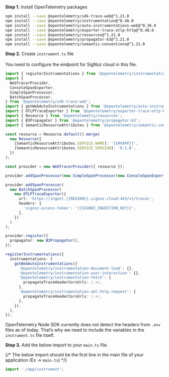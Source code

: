 &nbsp;

**Step 1.** Install OpenTelemetry packages

```bash
npm install --save @opentelemetry/sdk-trace-web@^1.21.0                                                                   
npm install --save @opentelemetry/instrumentation@^0.48.0
npm install --save @opentelemetry/auto-instrumentations-web@^0.36.0
npm install --save @opentelemetry/exporter-trace-otlp-http@^0.48.0
npm install --save @opentelemetry/resources@^1.21.0
npm install --save @opentelemetry/propagator-b3@^1.21.0
npm install --save @opentelemetry/semantic-conventions@^1.21.0
```

**Step 2.** Create `instrument.ts` file<br></br>
You need to configure the endpoint for SigNoz cloud in this file.

```ts
import { registerInstrumentations } from '@opentelemetry/instrumentation';
import {
  WebTracerProvider,
  ConsoleSpanExporter,
  SimpleSpanProcessor,
  BatchSpanProcessor,
} from '@opentelemetry/sdk-trace-web';
import { getWebAutoInstrumentations } from '@opentelemetry/auto-instrumentations-web';
import { OTLPTraceExporter } from '@opentelemetry/exporter-trace-otlp-http';
import { Resource } from '@opentelemetry/resources';
import { B3Propagator } from '@opentelemetry/propagator-b3';
import { SemanticResourceAttributes } from '@opentelemetry/semantic-conventions';

const resource = Resource.default().merge(
  new Resource({
    [SemanticResourceAttributes.SERVICE_NAME]: '{{MYAPP}}',
    [SemanticResourceAttributes.SERVICE_VERSION]: '0.1.0',
  })
);

const provider = new WebTracerProvider({ resource });

provider.addSpanProcessor(new SimpleSpanProcessor(new ConsoleSpanExporter()));

provider.addSpanProcessor(
  new BatchSpanProcessor(
    new OTLPTraceExporter({
      url: 'https://ingest.{{REGION}}.signoz.cloud:443/v1/traces',
      headers: {
        'signoz-access-token': '{{SIGNOZ_INGESTION_KEY}}',
      },
    })
  )
);

provider.register({
  propagator: new B3Propagator(),
});

registerInstrumentations({
  instrumentations: [
    getWebAutoInstrumentations({
      '@opentelemetry/instrumentation-document-load': {},
      '@opentelemetry/instrumentation-user-interaction': {},
      '@opentelemetry/instrumentation-fetch': {
        propagateTraceHeaderCorsUrls: /.+/,
      },
      '@opentelemetry/instrumentation-xml-http-request': {
        propagateTraceHeaderCorsUrls: /.+/,
      },
    }),
  ],
});

```

OpenTelemetry Node SDK currently does not detect the headers from `.env` files as of today. That’s why we need to include the variables in the `instrument.ts` file itself.


**Step 3.** Add the below import to your `main.ts` file.

{/* <Admonition type="info">
The below import should be the first line in the main file of your application (Ex -> `main.ts`)
</Admonition>  */}

```jsx
import './app/instrument';
```